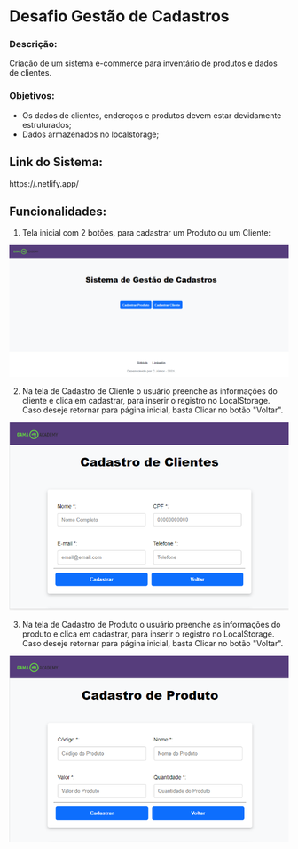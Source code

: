 # Desafio Gestão de Cadastros

### Descrição:

  Criação de um sistema e-commerce para inventário de produtos e dados de clientes.

### Objetivos:

- Os dados de clientes, endereços e produtos devem estar devidamente estruturados;
- Dados armazenados no localstorage;

## Link do Sistema:

https://.netlify.app/

## Funcionalidades:

1. Tela inicial com 2 botões, para cadastrar um Produto ou um Cliente:


![2021-07-25 (8)_LI](https://github.com/CarmoPJunior/gama-gestao-cadastros/blob/main/img/tela_inicial.png)



2. Na tela de Cadastro de Cliente o usuário preenche as informações do cliente e clica em cadastrar, para inserir o registro no LocalStorage.
Caso deseje retornar para página inicial, basta Clicar no botão "Voltar".


![2021-07-25 (9)_LI](https://github.com/CarmoPJunior/gama-gestao-cadastros/blob/main/img/cadastro_cliente.png)



3. Na tela de Cadastro de Produto o usuário preenche as informações do produto e clica em cadastrar, para inserir o registro no LocalStorage.
Caso deseje retornar para página inicial, basta Clicar no botão "Voltar".


![2021-07-25 (9)_LI](https://github.com/CarmoPJunior/gama-gestao-cadastros/blob/main/img/cadastro_produto.png)





